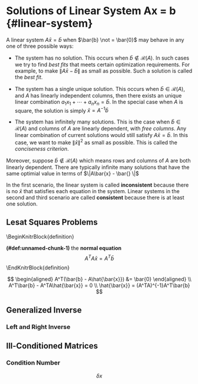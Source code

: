 
# Solutions of Linear System Ax = b {#linear-system}

A linear system $A\bar{x} = \bar{b}$ when $\bar{b} \not = \bar{0}$ may behave in any one of three possible ways:

- The system has no solution. This occurs when $\bar{b} \not \in \mathcal{R}(A)$. In such cases we try to find *best fits* that meets certain optimization requirements. For example, to make $\|A\bar{x}  - \bar{b}\|$ as small as possible. Such a solution is called the *best fit*. 

- The system has a single unique solution. This occurs when $\bar{b} \in \mathcal{R}(A)$, and $A$ has linearly independent columns, then there exists an unique linear combination $a_1x_1 + \cdots + a_nx_n = \bar{b}$. In the special case when $A$ is square, the solution is simply $\bar{x} = A^{-1}\bar{b}$ 

- The system has infinitely many solutions. This is the case when $\bar{b} \in \mathcal{R}(A)$ and columns of $A$ are linearly dependent, with *free columns*. Any linear combination of current solutions would still satisfy $A\bar{x} = \bar{b}$. In this case, we want to make $\| \bar{x} \|^2$ as small as possible. This is called the *conciseness criterion*.  

Moreover, suppose $\bar{b} \not \in \mathcal{R}(A)$ which means rows and columns of $A$ are both linearly dependent. There are typically infinite many solutions that have the same optimial value in terms of $\|A\bar{x} - \bar{} \|$

In the first scenario, the linear system is called **inconsistent** because there is no $\bar{x}$ that satisfies each equation in the system. Linear systems in the second and third scenario are called **consistent** because there is at least one solution.  



## Lesat Squares Problems 

\BeginKnitrBlock{definition}<div class="definition"><span class="definition" id="def:unnamed-chunk-1"><strong>(\#def:unnamed-chunk-1) </strong></span>the **normal equation** 
$$
A^TA\bar{x} = A^T\bar{b}
$$</div>\EndKnitrBlock{definition}

$$
\begin{aligned}
A^T(\bar{b} - A\hat{\bar{x}}) &= \bar{0}
\end{aligned} \\
A^T\bar{b} - A^TA\hat{\bar{x}} = 0 \\
\hat{\bar{x}} = (A^TA)^{-1}A^T\bar{b}
$$



## Generalized Inverse

### Left and Right Inverse


## Ill-Conditioned Matrices 

### Condition Number


$$
\delta x
$$
